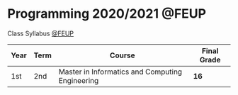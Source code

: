 # Programming 2020/2021 @FEUP 

Class Syllabus [@FEUP](https://sigarra.up.pt/feup/en/ucurr_geral.ficha_uc_view?pv_ocorrencia_id=459468)

| **Year** | **Term**  | **Course** | **Final Grade** |
|   ---    |    ---    |    ---     |    ---          |
| 1st | 2nd | Master in Informatics and Computing Engineering| **16** |
